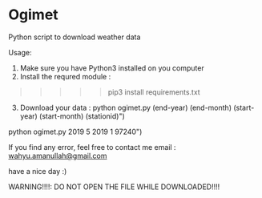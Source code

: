 # Ogimet
Python script to download weather data

Usage:
1. Make sure you have Python3 installed on you computer
2. Install the requred module :
>>>>> pip3 install requirements.txt

3. Download your data :
python ogimet.py (end-year) (end-month) (start-year) (start-month) (stationid)")

python ogimet.py 2019 5 2019 1 97240")


If you find any error, feel free to contact me
email : wahyu.amanullah@gmail.com

have a nice day :)




WARNING!!!!: DO NOT OPEN THE FILE WHILE DOWNLOADED!!!!
